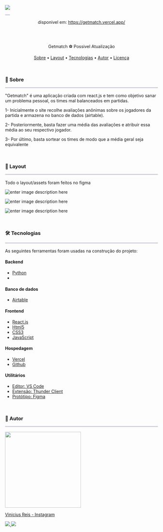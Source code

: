 <img src="https://i.ibb.co/5GCFS0j/Captura-de-tela-2023-02-02-130717.png" style="border-bottom:3px solid #CCCEDB; padding-bottom: 15px">
<p align="center">disponivel em: <a href="https://getmatch.vercel.app/">https://getmatch.vercel.app/</a></p>
<br>
<br>
<p align="center">Getmatch ⚽ Possivel Atualização <p>
<p align="center">  <a href="#sobre">Sobre</a> • <a href="#layout">Layout</a> • <a href="#tecnologias">Tecnologias</a> •  <a href="#autor">Autor</a> • <a href="#licenca">Licença</a> </p>
<br>
<h3 id="sobre" style="border-bottom:3px solid #CCCEDB; padding-bottom: 15px">📌 Sobre</h3>
<p>"Getmatch" é uma aplicação criada com react.js e tem como objetivo sanar um problema pessoal, os times mal balanceados em partidas. 

1- Inicialmente o site recolhe avaliações anônimas sobre os jogadores da partida e armazena no banco de dados (airtable). 

2- Posteriormente, basta fazer uma média das avaliações e atribuir essa média ao seu respectivo jogador. 

3- Por último, basta sortear os times de modo que a média geral seja equivalente


</p>
<br>
<h3 id="layout" style="border-bottom:3px solid #CCCEDB; padding-bottom: 15px"> 🎨 Layout</h3>
<p>Todo o layout/assets foram feitos no figma  
</p>

![enter image description here](https://i.ibb.co/5GCFS0j/Captura-de-tela-2023-02-02-130717.png)

![enter image description here](https://i.ibb.co/X8hYfQt/airtable.png)

![enter image description here](https://i.ibb.co/mX338Nr/gmpython.png)

<br>
<h3 id="tecnologias" style="border-bottom:3px solid #CCCEDB; padding-bottom: 15px"> 🛠️ Tecnologias</h3>
<p>As seguintes ferramentas foram usadas na construção do projeto:</p>

#### Backend
- [Python](https://www.python.org/) 
- 
#### Banco de dados
- [Airtable](https://airtable.com/) 

#### Frontend

- [React.js](https://reactjs.org/) 
- [Html5](https://developer.mozilla.org/pt-BR/docs/Web/HTML) 
-  [CSS3](https://developer.mozilla.org/pt-BR/docs/Web/CSS) 
- [JavaScript](https://developer.mozilla.org/pt-BR/docs/Web/javascript) 

#### Hospedagem

- [Vercel](https://vercel.com/) 
-  [Github](https://github.com/) 

#### Utilitários

- [Editor: VS Code](https://code.visualstudio.com/) 
- [Extensão: Thunder Client](https://www.thunderclient.com/) 
-  [Protótipo: Figma](https://www.figma.com/) 

<br>
<h3 id="autor" style="border-bottom:3px solid #CCCEDB; padding-bottom: 15px">🦸 Autor</h3>

<div>

<img src="https://i.ibb.co/B6B9hLJ/Mask-group.png" style="height: 250px">

<a href="https://www.instagram.com/vinirz11/" style="text-align: center; width: 100%;">Vinicius Reis - Instagram</a>
<div>

<a href="mailto:vrzotech@gmail.com">
<img src="https://i.ibb.co/bvmCX5b/badgemail.png">
</a>

<a href="https://www.instagram.com/vinirz11/">
<img src="https://i.ibb.co/2qLJ5Wd/badgeinsta.png">
</a>


</div>

<br>
